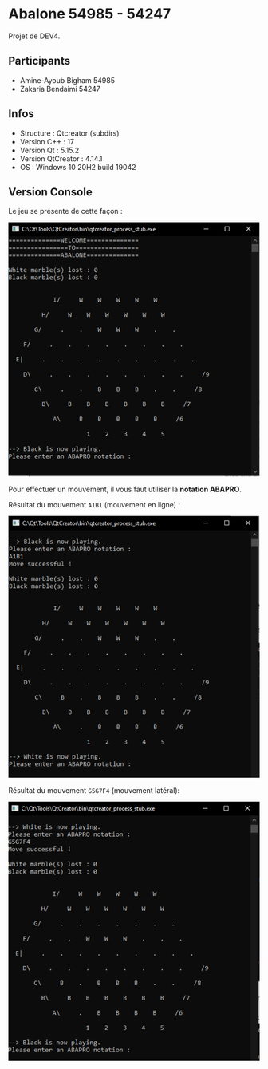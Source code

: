 # Abalone 54985 - 54247

Projet de DEV4.

## Participants
- Amine-Ayoub Bigham 54985
- Zakaria Bendaimi 54247

## Infos
- Structure : Qtcreator (subdirs)
- Version C++ : 17
- Version Qt : 5.15.2
- Version QtCreator : 4.14.1 
- OS : Windows 10 20H2 build 19042

## Version Console
Le jeu se présente de cette façon : 

!["screenshot_console"](img/screenshot_console.PNG)

Pour effectuer un mouvement, il vous faut utiliser la **notation ABAPRO**.

Résultat du mouvement `A1B1` (mouvement en ligne) :

!["screenshot_console2"](img/screenshot_console2.PNG)

Résultat du mouvement `G5G7F4` (mouvement latéral):
 
!["screenshot_console3"](img/screenshot_console3.PNG)
